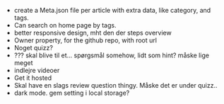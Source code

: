 * create a Meta.json file per article with extra data, like category, and tags.
* Can search on home page by tags.
* better responsive design, mht den der steps overview
* Owner property, for the github repo, with root url
* Noget quizz?
* ??? skal blive til et... spørgsmål somehow, lidt som hint? måske lige meget
* indlejre videoer
* Get it hosted
* Skal have en slags review question thingy. Måske det er under quizz..
* dark mode. gem setting i local storage?
